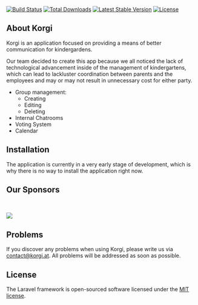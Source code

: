 <a href=""><img src="https://img.shields.io/badge/build-in%20progress-yellowgreen" alt="Build Status"></a>
<a href="https://github.com/team-korgi/korgi"><img src="https://img.shields.io/badge/downloads-0-lightgrey" alt="Total Downloads"></a>
<a href="https://github.com/team-korgi/korgi"><img src="https://img.shields.io/badge/version-v0.0.1-blue" alt="Latest Stable Version"></a>
<a href="https://github.com/team-korgi/korgi"><img src="https://img.shields.io/badge/license-MIT-yellow" alt="License"></a>
</p>

## About Korgi

Korgi is an application focused on providing a means of better communication for kindergardens. 

Our team decided to create this app because we all noticed the lack of technological advancement inside of the management of kindergartens, which can lead to lackluster coordination between parents and the employees and may or may not result in unnecessary cost for either party.
- Group management:
  - Creating
  - Editing
  - Deleting
- Internal Chatrooms
- Voting System
- Calendar

## Installation

The application is currently in a very early stage of development, which is why there is no way to install the application right now.

## Our Sponsors
<br>
<p align="center">

<a href="https://www.easyname.at/de"><img src="https://static.easyname.com/images/svg/singles/logos/easyname/easyname_logo_default.svg"></a>

</p>

## Problems

If you discover any problems when using Korgi, please write us via [contact@korgi.at](mailto:contact@korgi.at). All problems will be addressed as soon as possible.

## License

The Laravel framework is open-sourced software licensed under the [MIT license](https://opensource.org/licenses/MIT).
